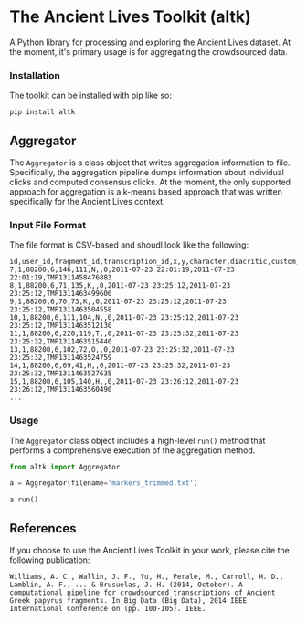# The Ancient Lives Toolkit (altk)
A Python library for processing and exploring the Ancient Lives dataset. At the moment, it's primary usage is for aggregating the crowdsourced data.

### Installation
The toolkit can be installed with pip like so:
```bash
pip install altk
```

## Aggregator
The `Aggregator` is a class object that writes aggregation information to file. Specifically, the aggregation pipeline dumps information about individual clicks and computed consensus clicks. At the moment, the only supported approach for aggregation is a k-means based approach that was written specifically for the Ancient Lives context.

### Input File Format
The file format is CSV-based and shoudl look like the following:
```
id,user_id,fragment_id,transcription_id,x,y,character,diacritic,custom,created_at,updated_at,temp_id
7,1,88200,6,146,111,Ν,,0,2011-07-23 22:01:19,2011-07-23 22:01:19,TMP1311458476883
8,1,88200,6,71,135,Κ,,0,2011-07-23 23:25:12,2011-07-23 23:25:12,TMP1311463499600
9,1,88200,6,70,73,Κ,,0,2011-07-23 23:25:12,2011-07-23 23:25:12,TMP1311463504558
10,1,88200,6,111,104,Ν,,0,2011-07-23 23:25:12,2011-07-23 23:25:12,TMP1311463512130
11,1,88200,6,220,119,Τ,,0,2011-07-23 23:25:32,2011-07-23 23:25:32,TMP1311463515440
13,1,88200,6,102,72,Ο,,0,2011-07-23 23:25:32,2011-07-23 23:25:32,TMP1311463524759
14,1,88200,6,69,41,Η,,0,2011-07-23 23:25:32,2011-07-23 23:25:32,TMP1311463527635
15,1,88200,6,105,140,Η,,0,2011-07-23 23:26:12,2011-07-23 23:26:12,TMP1311463560490
...
```

### Usage
The `Aggregator` class object includes a high-level `run()` method that performs a comprehensive execution of the aggregation method.
```python
from altk import Aggregator

a = Aggregator(filename='markers_trimmed.txt')

a.run()
```

## References
If you choose to use the Ancient Lives Toolkit in your work, please cite the following publication:
```
Williams, A. C., Wallin, J. F., Yu, H., Perale, M., Carroll, H. D., Lamblin, A. F., ... & Brusuelas, J. H. (2014, October). A computational pipeline for crowdsourced transcriptions of Ancient Greek papyrus fragments. In Big Data (Big Data), 2014 IEEE International Conference on (pp. 100-105). IEEE.
```
